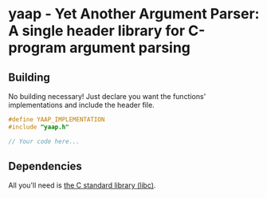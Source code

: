 # yaap - Yet Another Argument Parser: A single header library for C-program argument parsing

## Building

No building necessary! Just declare you want the functions' implementations and include the header file.

```c
#define YAAP_IMPLEMENTATION
#include "yaap.h"

// Your code here...
```

## Dependencies

All you'll need is [the C standard library (libc)](https://en.wikipedia.org/wiki/C_standard_library).
